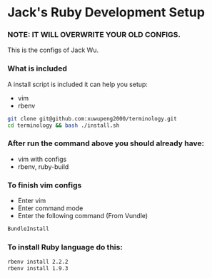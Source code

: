 # Jack's Ruby Development Setup

### NOTE: IT WILL OVERWRITE YOUR OLD CONFIGS.

This is the configs of Jack Wu.

### What is included

A install script is included it can help you setup:
- vim
- rbenv

```bash
git clone git@github.com:xuwupeng2000/terminology.git
cd terminology && bash ./install.sh

```

### After run the command above you should already have:
- vim with configs
- rbenv, ruby-build

### To finish vim configs
- Enter vim
- Enter command mode
- Enter the following command (From Vundle)
```bash
BundleInstall

```

### To install Ruby language do this:
```bash
rbenv install 2.2.2
rbenv install 1.9.3

```
